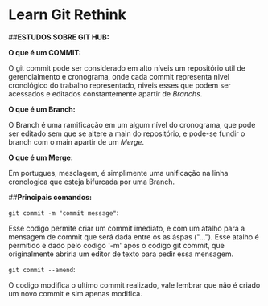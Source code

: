 # Learn Git Rethink

##**ESTUDOS SOBRE GIT HUB:**

**O que é um COMMIT:**

O git commit pode ser considerado em alto níveis um repositório util de gerencialmento e cronograma, onde cada commit representa nivel cronológico do trabalho representado, niveis esses que podem ser acessados e editados constantemente  apartir de *Branchs*. 

**O que é um Branch:**

O Branch é uma ramificação  em um algum nível do cronograma, que pode ser editado sem que se altere a main do repositório, e pode-se fundir o branch com o main apartir de um *Merge*.

**O que é um Merge:**

Em portugues, mesclagem, é simplimente uma unificação na linha cronologica que esteja bifurcada por uma Branch. 

##**Principais comandos:**

`git commit -m "commit message"`:
 
 Esse codigo permite criar um commit imediato, e com um atalho para a mensagem de commit que será dada entre os as áspas ("..."). Esse atalho é permitido e dado pelo codigo '-m' após o codigo git commit, que originalmente abriria um editor de texto para pedir essa mensagem.

 `git commit --amend`:

 O codigo modifica o ultimo commit realizado, vale lembrar que não é criado um novo commit e sim apenas modifica.

 